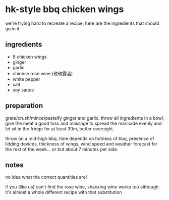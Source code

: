 # hk-style bbq chicken wings

we're trying hard to recreate a recipe, here are the ingredients that should go in it

## ingredients

- 8 chicken wings
- ginger
- garlic
- chinese rose wine (玫瑰露酒)
- white pepper
- salt
- soy sauce

## preparation

grate/crush/mince/pasteify ginger and garlic.
throw all ingredients in a bowl, give the meat a good toss and massage to spread the marinade evenly and let sit in the fridge for at least 30m, better overnight.

throw on a mid-high bbq. time depends on hotness of bbq, presence of lidding devices, thickness of wings, wind speed and weather forecast for the rest of the week...
or but about 7 minutes per side.

## notes

no idea what the correct quantities are!

if you (like us) can't find the rose wine, shaoxing wine works too although it's almost a whole different recipe with that substitution
